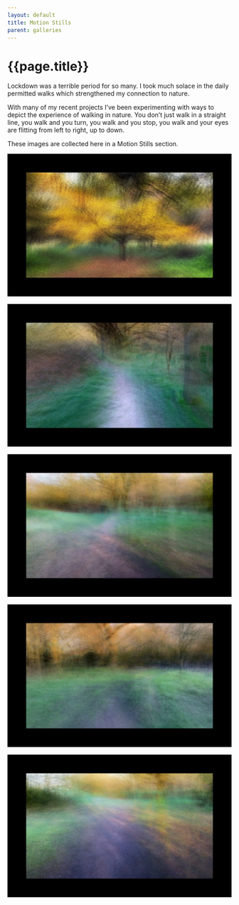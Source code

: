 ```yaml
---
layout: default
title: Motion Stills
parent: galleries
---
```


# {{page.title}}

Lockdown was a terrible period for so many. I took much solace in the daily permitted walks which strengthened my connection to nature. 

With many of my recent projects I’ve been experimenting with ways to depict the experience of walking in nature. You don’t just walk in a straight line, you walk and you turn, you walk and you stop, you walk and your eyes are flitting from left to right, up to down.

These images are collected here in a Motion Stills section.

![{{page.title}}](motion-stills/motion-stills-01.webp "{{page.title}}")

![{{page.title}}](motion-stills/motion-stills-02.webp "{{page.title}}")

![{{page.title}}](motion-stills/motion-stills-03.webp "{{page.title}}")

![{{page.title}}](motion-stills/motion-stills-04.webp "{{page.title}}")

![{{page.title}}](motion-stills/motion-stills-05.webp "{{page.title}}")
